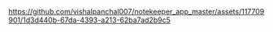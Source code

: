 




https://github.com/vishalpanchal007/notekeeper_app_master/assets/117709901/1d3d440b-67da-4393-a213-62ba7ad2b9c5

